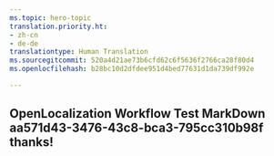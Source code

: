 ```yaml
---
ms.topic: hero-topic
translation.priority.ht:
- zh-cn
- de-de
translationtype: Human Translation
ms.sourcegitcommit: 520a4d21ae73b6cfd62c6f5636f2766ca28f80d4
ms.openlocfilehash: b28bc10d2dfdee951d4bed77631d1da739df992e

---
```

## OpenLocalization Workflow Test MarkDown aa571d43-3476-43c8-bca3-795cc310b98f thanks!



<!--HONumber=Jul16_HO4-->


